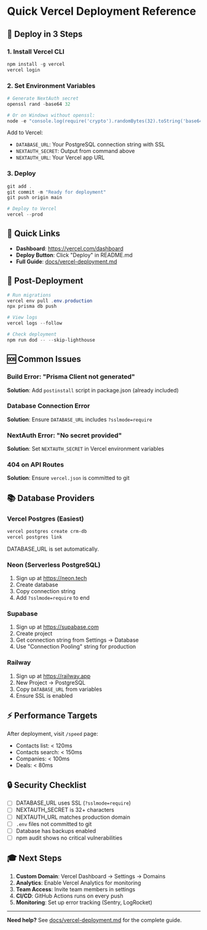 # Quick Vercel Deployment Reference

## 🚀 Deploy in 3 Steps

### 1. Install Vercel CLI

```powershell
npm install -g vercel
vercel login
```

### 2. Set Environment Variables

```powershell
# Generate NextAuth secret
openssl rand -base64 32

# Or on Windows without openssl:
node -e "console.log(require('crypto').randomBytes(32).toString('base64'))"
```

Add to Vercel:

- `DATABASE_URL`: Your PostgreSQL connection string with SSL
- `NEXTAUTH_SECRET`: Output from command above
- `NEXTAUTH_URL`: Your Vercel app URL

### 3. Deploy

```powershell
git add .
git commit -m "Ready for deployment"
git push origin main

# Deploy to Vercel
vercel --prod
```

## 🎯 Quick Links

- **Dashboard**: https://vercel.com/dashboard
- **Deploy Button**: Click "Deploy" in README.md
- **Full Guide**: [docs/vercel-deployment.md](./vercel-deployment.md)

## 🔧 Post-Deployment

```powershell
# Run migrations
vercel env pull .env.production
npx prisma db push

# View logs
vercel logs --follow

# Check deployment
npm run dod -- --skip-lighthouse
```

## 🆘 Common Issues

### Build Error: "Prisma Client not generated"

**Solution**: Add `postinstall` script in package.json (already included)

### Database Connection Error

**Solution**: Ensure `DATABASE_URL` includes `?sslmode=require`

### NextAuth Error: "No secret provided"

**Solution**: Set `NEXTAUTH_SECRET` in Vercel environment variables

### 404 on API Routes

**Solution**: Ensure `vercel.json` is committed to git

## 📚 Database Providers

### Vercel Postgres (Easiest)

```powershell
vercel postgres create crm-db
vercel postgres link
```

DATABASE_URL is set automatically.

### Neon (Serverless PostgreSQL)

1. Sign up at https://neon.tech
2. Create database
3. Copy connection string
4. Add `?sslmode=require` to end

### Supabase

1. Sign up at https://supabase.com
2. Create project
3. Get connection string from Settings → Database
4. Use "Connection Pooling" string for production

### Railway

1. Sign up at https://railway.app
2. New Project → PostgreSQL
3. Copy `DATABASE_URL` from variables
4. Ensure SSL is enabled

## ⚡ Performance Targets

After deployment, visit `/speed` page:

- Contacts list: < 120ms
- Contacts search: < 150ms
- Companies: < 100ms
- Deals: < 80ms

## 🔒 Security Checklist

- [ ] DATABASE_URL uses SSL (`?sslmode=require`)
- [ ] NEXTAUTH_SECRET is 32+ characters
- [ ] NEXTAUTH_URL matches production domain
- [ ] `.env` files not committed to git
- [ ] Database has backups enabled
- [ ] npm audit shows no critical vulnerabilities

## 🎓 Next Steps

1. **Custom Domain**: Vercel Dashboard → Settings → Domains
2. **Analytics**: Enable Vercel Analytics for monitoring
3. **Team Access**: Invite team members in settings
4. **CI/CD**: GitHub Actions runs on every push
5. **Monitoring**: Set up error tracking (Sentry, LogRocket)

---

**Need help?** See [docs/vercel-deployment.md](./vercel-deployment.md) for the complete guide.

